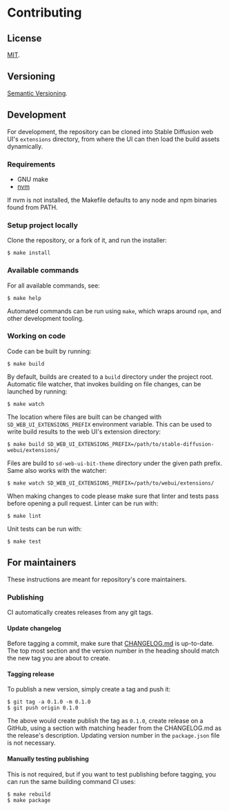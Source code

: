 Contributing
=====

License
-----

[MIT](https://raw.github.com/gocom/sd-web-ui-bit-theme/master/LICENSE).

Versioning
----

[Semantic Versioning](https://semver.org/).

Development
-----

For development, the repository can be cloned into Stable Diffusion web UI's `extensions` directory, from where the UI
can then load the build assets dynamically.

### Requirements

* GNU make
* [nvm](https://github.com/nvm-sh/nvm)

If nvm is not installed, the Makefile defaults to any node and npm binaries found from PATH.

### Setup project locally

Clone the repository, or a fork of it, and run the installer:

```shell
$ make install
```

### Available commands

For all available commands, see:

```shell
$ make help
```

Automated commands can be run using `make`, which wraps around `npm`, and other development tooling.

### Working on code

Code can be built by running:

```shell
$ make build
```

By default, builds are created to a `build` directory under the project root. Automatic file watcher, that
invokes building on file changes, can be launched by running:

```shell
$ make watch
```

The location where files are built can be changed with `SD_WEB_UI_EXTENSIONS_PREFIX` environment variable. This
can be used to write build results to the web UI's extension directory:

```shell
$ make build SD_WEB_UI_EXTENSIONS_PREFIX=/path/to/stable-diffusion-webui/extensions/
```

Files are build to `sd-web-ui-bit-theme` directory under the given path prefix.
Same also works with the watcher:

```shell
$ make watch SD_WEB_UI_EXTENSIONS_PREFIX=/path/to/webui/extensions/
```

When making changes to code please make sure that linter and tests pass before opening a pull request. Linter
can be run with:

```shell
$ make lint
```

Unit tests can be run with:

```shell
$ make test
```

For maintainers
-----

These instructions are meant for repository's core maintainers.

### Publishing

CI automatically creates releases from any git tags.

#### Update changelog

Before tagging a commit, make sure that [CHANGELOG.md](./CHANGELOG.md) is up-to-date. The top most section and the
version number in the heading should match the new tag you are about to create.

#### Tagging release

To publish a new version, simply create a tag and push it:

```shell
$ git tag -a 0.1.0 -m 0.1.0
$ git push origin 0.1.0
```

The above would create publish the tag as `0.1.0`, create release on a GitHub, using a section with matching header
from the CHANGELOG.md as the release's description. Updating version number in the `package.json` file is not necessary.

#### Manually testing publishing

This is not required, but if you want to test publishing before tagging, you can run the same building command CI uses:

```shell
$ make rebuild
$ make package
```
